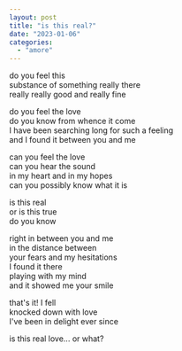 ```yaml
---
layout: post
title: "is this real?"
date: "2023-01-06"
categories:
  - "amore"
---
```


do you feel this  
substance of something really there  
really really good and really fine  

do you feel the love  
do you know from whence it come  
I have been searching long for such a feeling  
and I found it between you and me  

can you feel the love  
can you hear the sound  
in my heart and in my hopes  
can you possibly know what it is  

is this real  
or is this true  
do you know  

right in between you and me  
in the distance between  
your fears and my hesitations  
I found it there  
playing with my mind  
and it showed me your smile  

that's it! I fell  
knocked down with love  
I've been in delight ever since  

is this real love... or what?  

